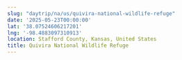 ```yaml
---
slug: "daytrip/na/us/quivira-national-wildlife-refuge"
date: '2025-05-23T00:00:00'
lat: '38.07524606217201'
lng: '-98.4883097310913'
location: Stafford County, Kansas, United States
title: Quivira National Wildlife Refuge
---
```



